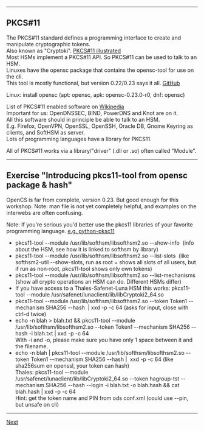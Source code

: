 -----------------------------
## PKCS#11
The PKCS#11 standard defines a programming interface to create and
manipulate cryptographic tokens.\
Also known as "Cryptoki".
[PKCS#11 illustrated](https://github.com/tpm2-software/tpm2-pkcs11/blob/master/docs/illustrations/pkcs11_api_classification.png)\
Most HSMs implement a PKCS#11 API. So PKCS#11 can be used to talk to
an HSM.\
Linuxes have the opensc package that contains the opensc-tool for use on
the cli.\
This tool is mostly functional, but version 0.22/0.23 says it all.
[GitHub](https://github.com/OpenSC/OpenSC)

Linux: install opensc (apt: opensc, apk: opensc-0.23.0-r0, dnf: opensc)

List of PKCS#11 enabled software on [Wikipedia](https://en.wikipedia.org/wiki/List_of_applications_using_PKCS_11)\
Important for us: OpenDNSSEC, BIND, PowerDNS and Knot are on it.\
All this software should in principle be able to talk to an HSM.\
E.g. Firefox, OpenVPN, OpenSSL, OpenSSH, Oracle DB, Gnome Keyring as
clients, and SoftHSM as server.\
Lots of programming languages have a library for PKCS11.

All of PKCS#11 works via a library/"driver" (.dll or .so) often called
"Module".

-----------------
## Exercise "Introducing pkcs11-tool from opensc package & hash"
OpenCS is far from complete, version 0.23. But good enough for this
workshop. Note: man file is not yet completely helpful, and examples 
on the interwebs are often confusing.

Note: If you're serious you'd better use the pkcs11 libraries
of your favorite programming language. [e.g. python-pksc11](https://python-pkcs11.readthedocs.io/en/latest/)


-   pkcs11-tool --module /usr/lib/softhsm/libsofthsm2.so --show-info 
    (info about the HSM, see how it is linked to softhsm by library)
-   pkcs11-tool --module /usr/lib/softhsm/libsofthsm2.so --list-slots 
    (like softhsm2-util --show-slots, run as root = shows all slots of
    all users, but if run as non-root, pkcs11-tool shows only own tokens)
-   pkcs11-tool --module /usr/lib/softhsm/libsofthsm2.so
    --list-mechanisms (show all crypto operations an HSM can do.
    Different HSMs differ)
-   If you have access to a Thales-Safenet-Luna HSM this works:
    pkcs11-tool --module
    /usr/safenet/lunaclient/lib/libCryptoki2_64.so
-   pkcs11-tool --module /usr/lib/softhsm/libsofthsm2.so --token
    Token1 --mechanism SHA256 --hash  | xxd -p -c 64 (asks for input,
    close with ctrl-d twice)
-   echo -n blah > blah.txt && pkcs11-tool --module
    /usr/lib/softhsm/libsofthsm2.so --token Token1 --mechanism SHA256
    --hash -i blah.txt | xxd -p -c 64\
    With -i and -o, please make sure you have only 1 space between it
    and the filename.
-   echo -n blah | pkcs11-tool --module
    /usr/lib/softhsm/libsofthsm2.so --token Token1 --mechanism SHA256
    --hash |  xxd -p -c 64 (like sha256sum en openssl, your token can
    hash)\
    Thales: pkcs11-tool --module
    /usr/safenet/lunaclient/lib/libCryptoki2\_64.so --token hagroup-tst
    --mechanism SHA256 --hash --login -i blah.txt -o blah.hash && cat
    blah.hash | xxd -p -c 64\
    Hint: get the token name and PIN from ods conf.xml (could use
    --pin, but unsafe on cli)

-----------------
[Next](https://github.com/niek-sidn/hsm_workshop/blob/main/Slide15.md)
